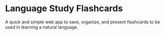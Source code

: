 # Language Study Flashcards

A quick and simple web app to save, organize, and present flashcards to be used in learning a natural language.
